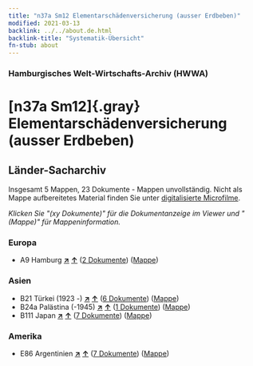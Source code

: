 ```yaml
---
title: "n37a Sm12 Elementarschädenversicherung (ausser Erdbeben)"
modified: 2021-03-13
backlink: ../../about.de.html
backlink-title: "Systematik-Übersicht"
fn-stub: about
---
```


### Hamburgisches Welt-Wirtschafts-Archiv (HWWA)

# [n37a Sm12]{.gray}&#8201; Elementarschädenversicherung (ausser Erdbeben)&#160; 







## Länder-Sacharchiv




Insgesamt 5 Mappen, 23 Dokumente - Mappen unvollständig.
Nicht als Mappe aufbereitetes Material finden Sie unter [digitalisierte Microfilme](/film/h1_sh.de.html).

_Klicken Sie "(xy Dokumente)" für die Dokumentanzeige im Viewer und "(Mappe)" für Mappeninformation._




### Europa

- A9 Hamburg [**&nearr;**](../../../geo/i/140905/about.de.html "Hamburg (alle Mappen)") [**&uarr;**](../../../geo/about.de.html#A9 "Ländersystematik") (<a href="https://pm20.zbw.eu/iiifview/folder/sh/140905,145746" title="über: Hamburg : Elementarschädenversicherung (ausser Erdbeben)" target="_blank">2 Dokumente</a>) ([Mappe](../../../../folder/sh/1409xx/140905/1457xx/145746/about.de.html))

### Asien

- B21 Türkei (1923 -) [**&nearr;**](../../../geo/i/141111/about.de.html "Türkei (1923 -) (alle Mappen)") [**&uarr;**](../../../geo/about.de.html#B21 "Ländersystematik") (<a href="https://pm20.zbw.eu/iiifview/folder/sh/141111,145746" title="über: Türkei (1923 -) : Elementarschädenversicherung (ausser Erdbeben)" target="_blank">6 Dokumente</a>) ([Mappe](../../../../folder/sh/1411xx/141111/1457xx/145746/about.de.html))
- B24a Palästina (-1945) [**&nearr;**](../../../geo/i/141115/about.de.html "Palästina (-1945) (alle Mappen)") [**&uarr;**](../../../geo/about.de.html#B24a "Ländersystematik") (<a href="https://pm20.zbw.eu/iiifview/folder/sh/141115,145746" title="über: Palästina (-1945) : Elementarschädenversicherung (ausser Erdbeben)" target="_blank">1 Dokumente</a>) ([Mappe](../../../../folder/sh/1411xx/141115/1457xx/145746/about.de.html))
- B111 Japan [**&nearr;**](../../../geo/i/141272/about.de.html "Japan (alle Mappen)") [**&uarr;**](../../../geo/about.de.html#B111 "Ländersystematik") (<a href="https://pm20.zbw.eu/iiifview/folder/sh/141272,145746" title="über: Japan : Elementarschädenversicherung (ausser Erdbeben)" target="_blank">7 Dokumente</a>) ([Mappe](../../../../folder/sh/1412xx/141272/1457xx/145746/about.de.html))

### Amerika

- E86 Argentinien [**&nearr;**](../../../geo/i/141692/about.de.html "Argentinien (alle Mappen)") [**&uarr;**](../../../geo/about.de.html#E86 "Ländersystematik") (<a href="https://pm20.zbw.eu/iiifview/folder/sh/141692,145746" title="über: Argentinien : Elementarschädenversicherung (ausser Erdbeben)" target="_blank">7 Dokumente</a>) ([Mappe](../../../../folder/sh/1416xx/141692/1457xx/145746/about.de.html))








